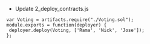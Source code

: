 
* Update 2_deploy_contracts.js 
```
var Voting = artifacts.require("./Voting.sol");
module.exports = function(deployer) {
 deployer.deploy(Voting, ['Rama', 'Nick', 'Jose']);
};
```
